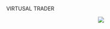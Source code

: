VIRTUSAL TRADER

<p align="center">
  <img src="https://www.google.com/search?q=titans+logo%5C&client=ubuntu&hs=jrg&channel=fs&tbm=isch&tbo=u&source=univ&sa=X&ved=0ahUKEwjjle-0sOnbAhXTfX0KHQBpDXQQsAQIJg&biw=1299&bih=616#imgrc=4kAetvqCxJnD7M:"/>

</p>
